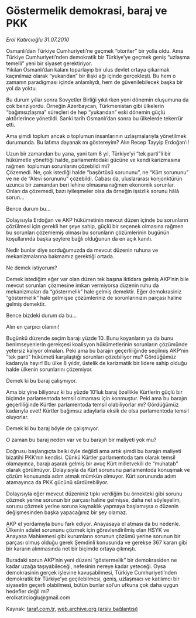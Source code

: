 # Göstermelik demokrasi, baraj ve PKK

*Erol Katırcıoğlu 31.07.2010*

<div class="yazi">
<p>Osmanlı’dan Türkiye Cumhuriyeti’ne geçmek “otoriter” bir yolla oldu. Ama Türkiye Cumhuriyeti’nden demokratik bir Türkiye’ye geçmek geniş “uzlaşma temelli” yeni bir siyaset gerektiriyor. <br/>Yıkılan Osmanlı’dan kalanı toparlayıp bir ulus devlet ortaya çıkarmak kaçınılmaz olarak “yukarıdan” bir ilişki ağı içinde gerçekleşti. Bu hem o zamanın paradigması içinde anlamlıydı, hem de güvenilebilecek başka bir yol da yoktu.</p>
<p>Bu durum yıllar sonra Sovyetler Birliği yıkılırken yeni dönemin oluşumuna da çok benziyordu. Örneğin Azerbaycan, Türkmenistan gibi ülkelerin “bağımsızlaşma” süreçleri de hep “yukarıdan” eski dönemin güçlü aktörlerince yönetildi. Sanki tarih Osmanlı’dan sonra bu ülkelerde tekerrür etti. </p>
<p>Ama şimdi toplum ancak o toplumun insanlarının uzlaşmalarıyla yönetilmek durumunda. Bu lafıma dayanak mı göstereyim? Alın Recep Tayyip Erdoğan’ı! </p>
<p>Uzun bir zamandan bu yana, yani tam 8 yıl, Türkiye’yi “tek parti”li bir hükümetle yönettiği halde, parlamentodaki gücüne ve kendi karizmasına rağmen  toplumun sorunlarını çözebildi mi?<br/>Çözemedi. Ne, çok istediği halde “başörtüsü sorununu”, ne “Kürt sorununu” ve ne de “Alevi sorununu” çözebildi. Cabası da, uluslararası konjonktürün uzunca bir zamandan beri lehine olmasına rağmen ekonomik sorunlar. Onları da çözemedi, bazı iyileşmeler olsa da örneğin işsizlik sorunu hâlâ sorun... </p>
<p>Bence durum bu...</p>
<p>Dolayısıyla Erdoğan ve AKP hükümetinin mevcut düzen içinde bu sorunların çözülmesi için gerekli her şeye sahip, güçlü bir seçenek olmasına rağmen bu sorunları çözememiş olması bu sorunların çözümlerinin bugünün koşullarında başka şeylere bağlı olduğunun da en açık kanıtı.</p>
<p>Nedir bunlar diye sorduğumuzda da mevcut düzenin ruhuna ve mekanizmalarına bakmamız gerektiği ortada. </p>
<p>Ne demek istiyorum?</p>
<p>Demek istediğim eğer var olan düzen tek başına iktidara gelmiş AKP’nin bile mevcut sorunları çözmesine imkan vermiyorsa düzenin ruhu da mekanizmaları da “göstermelik” hale gelmiş demektir. Eğer demokrasiniz “göstermelik” hale gelmişse çözümleriniz de sorunlarınızın parçası haline gelmiş demektir.</p>
<p>Bence bizdeki durum da bu... </p>
<p>Alın en çarpıcı olanını!</p>
<p>Bugünkü düzende seçim barajı yüzde 10. Bunu koyanların ya da bunu benimseyenlerin gerekçesi koalisyon hükümetlerinin sorunların çözümünde yetersiz kalıyor olmaları. Peki ama bu barajın geçerliliğinde seçilmiş AKP’nin “tek parti” hükümeti karşılaştığı sorunları çözebiliyor mu? Gördüğümüz kadarıyla hayır! Bu ülke 8 yıldır, üstelik de karizmatik bir lidere sahip olduğu halde ülkenin sorunlarını çözemiyor.</p>
<p>Demek ki bu baraj çalışmıyor.</p>
<p>Ama biz yine biliyoruz ki bu yüzde 10’luk baraj özellikle Kürtlerin güçlü bir biçimde parlamentoda temsil olmaması için konmuştur. Peki ama bu barajın geçerliliğinde Kürtler parlamentoda temsil olabiliyorlar mı? Gördüğümüz kadarıyla evet! Kürtler bağımsız adaylarla eksik de olsa parlamentoda temsil oluyorlar. </p>
<p>Demek ki bu baraj böyle de çalışmıyor. </p>
<p>O zaman bu baraj neden var ve bu barajın bir maliyeti yok mu?</p>
<p>Doğrusu başlangıçta belki öyle değildi ama artık şimdi bu barajın maliyeti bizatihi PKK’nın kendisi. Çünkü Kürtler parlamentoda tam olarak temsil olamayınca, barajı aşarak gelmiş bir avuç Kürt milletvekili de “muhatab” olarak görülmüyor. Dolayısıyla da Kürt sorununu parlamentoda konuşmak ve çözüm konusunda adım atmak mümkün olmuyor. Kürt sorununda adım atamayınca da PKK gücünü sürdürebiliyor.</p>
<p>Dolayısıyla eğer mevcut düzeniniz tıpkı verdiğim bu örnekteki gibi sorunu çözmek yerine sorunun bir parçası haline gelmişse, daha net söyleyelim, sorunu çözmek yerine soruna kaynaklık yapmaya başlamışsa o düzenin değişmesinden başka yapacağınız bir şey olamaz. </p>
<p>AKP el yordamıyla bunu fark ediyor. Anayasaya el atması da bu nedenle. Ülkenin adalet sorununu çözmek için görevlendirilmiş olan HSYK ve Anayasa Mahkemesi gibi kurumların sorunun çözümü yerine sorunun bir parçası olmuş olduğu gerek Şemdinli konusunda ve gerekse 367 kararı gibi bir kararın alınmasında net bir biçimde ortaya çıkmıştı. </p>
<p>Buradaki sorun AKP’nin yeni düzeni “göstermelik” bir demokrasiden ne kadar uzağa taşıyabileceği, nefesinin nereye kadar yeteceği. Oysa demokrasinin gerçek işlevine kavuşabilmesi, Türkiye Cumhuriyeti’nden demokratik bir Türkiye’ye geçilebilmesi, geniş, uzlaşmacı ve katılımcı bir siyasetin geçerli olabilmesi, bütün bunlar sol’un ufkuna çok daha uygun hedefler değil mi?<br/>erolkatircioglu@gmail.com</p>
</div>

Kaynak: [taraf.com.tr](http://www.taraf.com.tr:80/erol-katircioglu/makale-gostermelik-demokrasi-baraj-ve-pkk.htm), [web.archive.org (arşiv bağlantısı)](http://web.archive.org/web/20100803153825/http://www.taraf.com.tr:80/erol-katircioglu/makale-gostermelik-demokrasi-baraj-ve-pkk.htm)
